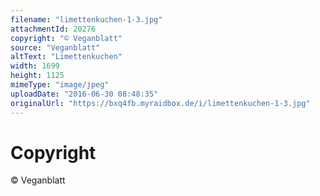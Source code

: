 ```yaml
---
filename: "limettenkuchen-1-3.jpg"
attachmentId: 20276
copyright: "© Veganblatt"
source: "Veganblatt"
altText: "Limettenkuchen"
width: 1699
height: 1125
mimeType: "image/jpeg"
uploadDate: "2016-06-30 08:48:35"
originalUrl: "https://bxq4fb.myraidbox.de/i/limettenkuchen-1-3.jpg"
---
```


# Copyright

© Veganblatt
